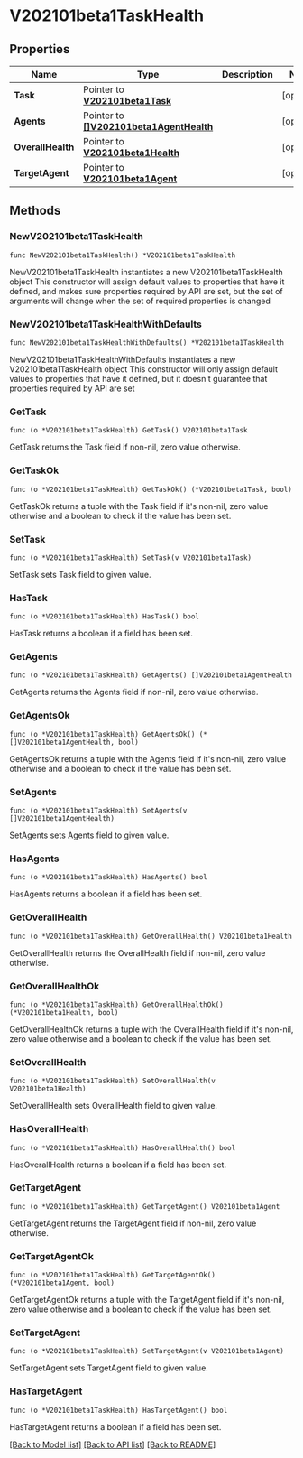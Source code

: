 # V202101beta1TaskHealth

## Properties

Name | Type | Description | Notes
------------ | ------------- | ------------- | -------------
**Task** | Pointer to [**V202101beta1Task**](V202101beta1Task.md) |  | [optional] 
**Agents** | Pointer to [**[]V202101beta1AgentHealth**](V202101beta1AgentHealth.md) |  | [optional] 
**OverallHealth** | Pointer to [**V202101beta1Health**](V202101beta1Health.md) |  | [optional] 
**TargetAgent** | Pointer to [**V202101beta1Agent**](V202101beta1Agent.md) |  | [optional] 

## Methods

### NewV202101beta1TaskHealth

`func NewV202101beta1TaskHealth() *V202101beta1TaskHealth`

NewV202101beta1TaskHealth instantiates a new V202101beta1TaskHealth object
This constructor will assign default values to properties that have it defined,
and makes sure properties required by API are set, but the set of arguments
will change when the set of required properties is changed

### NewV202101beta1TaskHealthWithDefaults

`func NewV202101beta1TaskHealthWithDefaults() *V202101beta1TaskHealth`

NewV202101beta1TaskHealthWithDefaults instantiates a new V202101beta1TaskHealth object
This constructor will only assign default values to properties that have it defined,
but it doesn't guarantee that properties required by API are set

### GetTask

`func (o *V202101beta1TaskHealth) GetTask() V202101beta1Task`

GetTask returns the Task field if non-nil, zero value otherwise.

### GetTaskOk

`func (o *V202101beta1TaskHealth) GetTaskOk() (*V202101beta1Task, bool)`

GetTaskOk returns a tuple with the Task field if it's non-nil, zero value otherwise
and a boolean to check if the value has been set.

### SetTask

`func (o *V202101beta1TaskHealth) SetTask(v V202101beta1Task)`

SetTask sets Task field to given value.

### HasTask

`func (o *V202101beta1TaskHealth) HasTask() bool`

HasTask returns a boolean if a field has been set.

### GetAgents

`func (o *V202101beta1TaskHealth) GetAgents() []V202101beta1AgentHealth`

GetAgents returns the Agents field if non-nil, zero value otherwise.

### GetAgentsOk

`func (o *V202101beta1TaskHealth) GetAgentsOk() (*[]V202101beta1AgentHealth, bool)`

GetAgentsOk returns a tuple with the Agents field if it's non-nil, zero value otherwise
and a boolean to check if the value has been set.

### SetAgents

`func (o *V202101beta1TaskHealth) SetAgents(v []V202101beta1AgentHealth)`

SetAgents sets Agents field to given value.

### HasAgents

`func (o *V202101beta1TaskHealth) HasAgents() bool`

HasAgents returns a boolean if a field has been set.

### GetOverallHealth

`func (o *V202101beta1TaskHealth) GetOverallHealth() V202101beta1Health`

GetOverallHealth returns the OverallHealth field if non-nil, zero value otherwise.

### GetOverallHealthOk

`func (o *V202101beta1TaskHealth) GetOverallHealthOk() (*V202101beta1Health, bool)`

GetOverallHealthOk returns a tuple with the OverallHealth field if it's non-nil, zero value otherwise
and a boolean to check if the value has been set.

### SetOverallHealth

`func (o *V202101beta1TaskHealth) SetOverallHealth(v V202101beta1Health)`

SetOverallHealth sets OverallHealth field to given value.

### HasOverallHealth

`func (o *V202101beta1TaskHealth) HasOverallHealth() bool`

HasOverallHealth returns a boolean if a field has been set.

### GetTargetAgent

`func (o *V202101beta1TaskHealth) GetTargetAgent() V202101beta1Agent`

GetTargetAgent returns the TargetAgent field if non-nil, zero value otherwise.

### GetTargetAgentOk

`func (o *V202101beta1TaskHealth) GetTargetAgentOk() (*V202101beta1Agent, bool)`

GetTargetAgentOk returns a tuple with the TargetAgent field if it's non-nil, zero value otherwise
and a boolean to check if the value has been set.

### SetTargetAgent

`func (o *V202101beta1TaskHealth) SetTargetAgent(v V202101beta1Agent)`

SetTargetAgent sets TargetAgent field to given value.

### HasTargetAgent

`func (o *V202101beta1TaskHealth) HasTargetAgent() bool`

HasTargetAgent returns a boolean if a field has been set.


[[Back to Model list]](../README.md#documentation-for-models) [[Back to API list]](../README.md#documentation-for-api-endpoints) [[Back to README]](../README.md)



